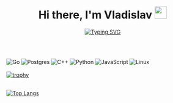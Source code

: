 <h1 align="center">Hi there, I'm <a target="_blank">Vladislav</a> 
<img src="https://github.com/blackcater/blackcater/raw/main/images/Hi.gif" height="32"/></h1>

<div align="center" style="display: flex; justify-content: center;">
<a href="https://git.io/typing-svg"><img src="https://readme-typing-svg.herokuapp.com?font=Fira+Code&size=25&pause=1000&color=7147F7&width=435&lines=MIPT+computer+science+student" alt="Typing SVG" /></a>
</div>  

<br><br>

![Go](https://img.shields.io/badge/go-%2300ADD8.svg?style=for-the-badge&logo=go&logoColor=white)
![Postgres](https://img.shields.io/badge/postgres-%23316192.svg?style=for-the-badge&logo=postgresql&logoColor=white)
![C++](https://img.shields.io/badge/c++-%2300599C.svg?style=for-the-badge&logo=c%2B%2B&logoColor=white)
![Python](https://img.shields.io/badge/python-3670A0?style=for-the-badge&logo=python&logoColor=ffdd54)
![JavaScript](https://img.shields.io/badge/javascript-%23323330.svg?style=for-the-badge&logo=javascript&logoColor=%23F7DF1E)
![Linux](https://img.shields.io/badge/Linux-FCC624?style=for-the-badge&logo=linux&logoColor=black)
<br><br>
[![trophy](https://github-profile-trophy.vercel.app/?username=Whatisloooooove&theme=onedark)](https://github.com/ryo-ma/github-profile-trophy)
<br><br>


[![Top Langs](https://github-readme-stats.vercel.app/api/top-langs/?username=Whatisloooooove&layout=compact&theme=onedark)](https://github.com/anuraghazra/github-readme-stats)
